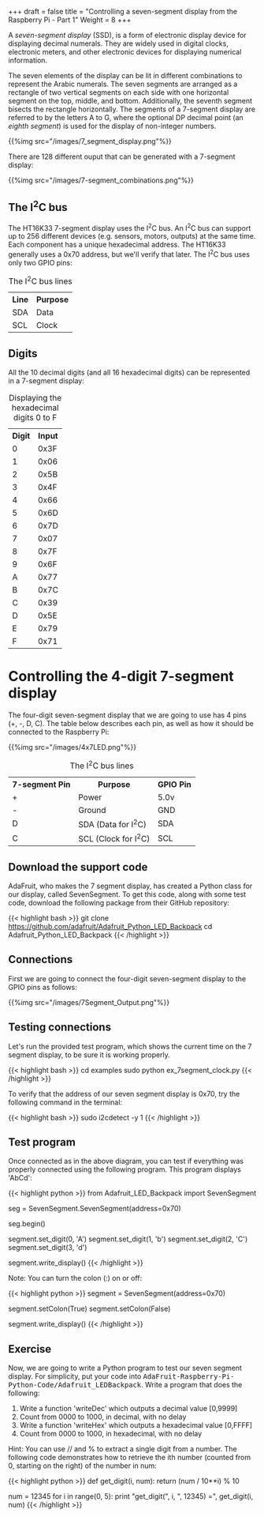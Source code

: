+++
draft = false
title = "Controlling a seven-segment display from the Raspberry Pi - Part 1"
Weight = 8
+++

A *seven-segment display* (SSD), is a form of electronic display device for displaying decimal numerals. They are widely used in digital clocks, electronic meters, and other electronic devices for displaying numerical information.

The seven elements of the display can be lit in different combinations to represent the Arabic numerals. The seven segments are arranged as a rectangle of two vertical segments on each side with one horizontal segment on the top, middle, and bottom. Additionally, the seventh segment bisects the rectangle horizontally. The segments of a 7-segment display are referred to by the letters A to G, where the optional DP decimal point (an *eighth segment*) is used for the display of non-integer numbers.

{{%img src="/images/7_segment_display.png"%}}

There are 128 different ouput that can be generated with a 7-segment display:

{{%img src="/images/7-segment_combinations.png"%}}

## The I<sup>2</sup>C bus

The HT16K33 7-segment display uses the I<sup>2</sup>C bus.  An I<sup>2</sup>C bus can support up to 256 different devices (e.g. sensors, motors, outputs) at the same time.  Each component has a unique hexadecimal address.  The HT16K33 generally uses a 0x70 address, but we'll verify that later.  The I<sup>2</sup>C bus uses only two GPIO pins:

<table class="wikitable">
    <caption>The I<sup>2</sup>C bus lines</caption>
    <tr>
        <th>Line</th>
        <th>Purpose</th>
    </tr>
    <tr>
        <td>SDA</td>
        <td>Data</td>
    </tr>
    <tr>
        <td>SCL</td>
        <td>Clock</td>
    </tr>
</table>

## Digits

All the 10 decimal digits (and all 16 hexadecimal digits) can be represented in a 7-segment display:

<table class="wikitable">
    <caption>Displaying the hexadecimal digits 0 to F</caption>
    <tr>
        <th>Digit</th>
        <th>Input</th>
    </tr>
    <tr>
        <td>0</td>
        <td>0x3F</td>
    </tr>
    <tr>
        <td>1</td>
        <td>0x06</td>
    </tr>
    <tr>
        <td>2</td>
        <td>0x5B</td>
    </tr>
    <tr>
        <td>3</td>
        <td>0x4F</td>
    </tr>
    <tr>
        <td>4</td>
        <td>0x66</td>
    </tr>
    <tr>
        <td>5</td>
        <td>0x6D</td>
    </tr>
    <tr>
        <td>6</td>
        <td>0x7D</td>
    </tr>
    <tr>
        <td>7</td>
        <td>0x07</td>
    </tr>
    <tr>
        <td>8</td>
        <td>0x7F</td>
    </tr>
    <tr>
        <td>9</td>
        <td>0x6F</td>
    </tr>
    <tr>
        <td>A</td>
        <td>0x77</td>
    </tr>
    <tr>
        <td>B</td>
        <td>0x7C</td>
    </tr>
    <tr>
        <td>C</td>
        <td>0x39</td>
    </tr>
    <tr>
        <td>D</td>
        <td>0x5E</td>
    </tr>
    <tr>
        <td>E</td>
        <td>0x79</td>
    </tr>
    <tr>
        <td>F</td>
        <td>0x71</td>
    </tr>
</table>

# Controlling the 4-digit 7-segment display

The four-digit seven-segment display that we are going to use has 4 pins (+, -, D, C).  The table below describes each pin, as well as how it should be connected to the Raspberry Pi:

{{%img src="/images/4x7LED.png"%}}

<table class="wikitable">
    <caption>The I<sup>2</sup>C bus lines</caption>
    <tr>
        <th>7-segment Pin</th>
        <th>Purpose</th>
        <th>GPIO Pin</th>
    </tr>
    <tr>
        <td>+</td>
        <td>Power</td>
        <td>5.0v</td>
    </tr>
    <tr>
        <td>-</td>
        <td>Ground</td>
        <td>GND</td>
    </tr>
    <tr>
        <td>D</td>
        <td>SDA (Data for I<sup>2</sup>C)</td>
        <td>SDA</td>
    </tr>
    <tr>
        <td>C</td>
        <td>SCL (Clock for I<sup>2</sup>C)</td>
        <td>SCL</td>
    </tr>
</table>

## Download the support code

AdaFruit, who makes the 7 segment display, has created a Python class for our display, called SevenSegment.  To get this code, along with some test code, download the following package from their GitHub repository:

{{< highlight bash >}}
git clone https://github.com/adafruit/Adafruit_Python_LED_Backpack
cd Adafruit_Python_LED_Backpack
{{< /highlight >}}

## Connections

First we are going to connect the four-digit seven-segment display to the GPIO pins as follows:

{{%img src="/images/7Segment_Output.png"%}}

## Testing connections

Let's run the provided test program, which shows the current time on the 7 segment display, to be sure it is working properly.

{{< highlight bash >}}
cd examples
sudo python ex_7segment_clock.py
{{< /highlight >}}

To verify that the address of our seven segment display is 0x70, try the following command in the terminal:

{{< highlight bash >}}
sudo i2cdetect -y 1
{{< /highlight >}}

## Test program

Once connected as in the above diagram, you can test if everything was properly connected using the following program. This program displays 'AbCd':

{{< highlight python >}}
from Adafruit_LED_Backpack import SevenSegment

seg = SevenSegment.SevenSegment(address=0x70)

seg.begin()

segment.set_digit(0, 'A')
segment.set_digit(1, 'b')
segment.set_digit(2, 'C')
segment.set_digit(3, 'd')

segment.write_display()
{{< /highlight >}}

Note:  You can turn the colon (:) on or off:

{{< highlight python >}}
segment = SevenSegment(address=0x70)

segment.setColon(True)
segment.setColon(False)

segment.write_display()
{{< /highlight >}}

## Exercise

Now, we are going to write a Python program to test our seven segment display.  For simplicity, put your code into <span style="font-family: monospace">AdaFruit-Raspberry-Pi-Python-Code/Adafruit_LEDBackpack</span>.  Write a program that does the following:

<ol>
    <li>Write a function 'writeDec' which outputs a decimal value [0,9999]</li>
    <li>Count from 0000 to 1000, in decimal, with no delay</li>
    <li>Write a function 'writeHex' which outputs a hexadecimal value [0,FFFF]</li>
    <li>Count from 0000 to 1000, in hexadecimal, with no delay</li>
</ol>

Hint:  You can use // and % to extract a single digit from a number.  The following code demonstrates how to retrieve the ith number (counted from 0, starting on the right) of the number in num:

{{< highlight python >}}
def get_digit(i, num):
    return (num / 10**i) % 10

num = 12345
for i in range(0, 5):
    print "get_digit(", i, ", 12345) =", get_digit(i, num)
{{< /highlight >}}
